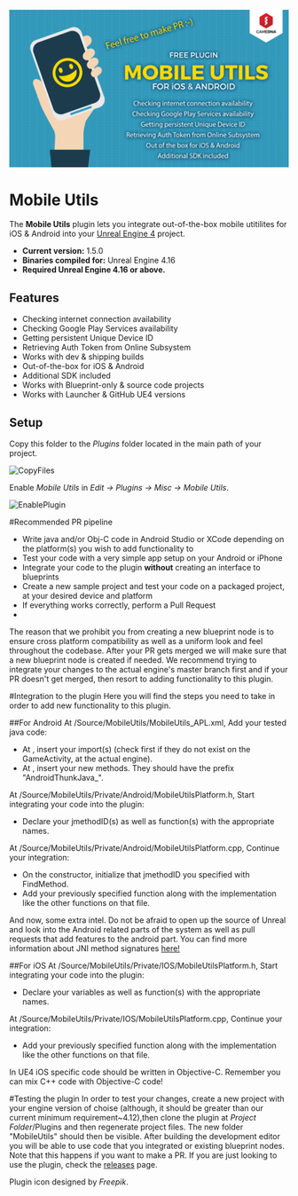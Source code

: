 ![Splash](Resources/Splash.png)

# Mobile Utils

The **Mobile Utils** plugin lets you integrate out-of-the-box mobile utitilites for iOS & Android into your [Unreal Engine 4](http://www.unrealengine.com) project.

* **Current version:** 1.5.0
* **Binaries compiled for:** Unreal Engine 4.16
* **Required Unreal Engine 4.16 or above.**

## Features
* Checking internet connection availability
* Checking Google Play Services availability
* Getting persistent Unique Device ID
* Retrieving Auth Token from Online Subsystem
* Works with dev & shipping builds
* Out-of-the-box for iOS & Android
* Additional SDK included
* Works with Blueprint-only & source code projects
* Works with Launcher & GitHub UE4 versions

## Setup
Copy this folder to the *Plugins* folder located in the main path of your project.

![CopyFiles](Resources/CopyFiles.png)

Enable *Mobile Utils* in *Edit -> Plugins -> Misc -> Mobile Utils*.

![EnablePlugin](Resources/EnablePlugin.png)

#Recommended PR pipeline
* Write java and/or Obj-C code in Android Studio or XCode depending on the platform(s) you wish to add functionality to
* Test your code with a very simple app setup on your Android or iPhone
* Integrate your code to the plugin **without** creating an interface to blueprints
* Create a new sample project and test your code on a packaged project, at your desired device and platform
* If everything works correctly, perform a Pull Request
* 
The reason that we prohibit you from creating a new blueprint node is to ensure cross platform compatibility as well as a uniform look and feel throughout the codebase. After your PR gets merged we will make sure that a new blueprint node is created if needed. We recommend trying to integrate your changes to the actual engine's master branch first and if your PR doesn't get merged, then resort to adding functionality to this plugin.

#Integration to the plugin
Here you will find the steps you need to take in order to add new functionality to this plugin.

##For Android
At /Source/MobileUtils/MobileUtils_APL.xml,
Add your tested java code:

* At <gameActivityImportAdditions>
		<insert>,
		insert your import(s) (check first if they do not exist on the GameActivity, at the actual engine).
* At <gameActivityClassAdditions>
		 <insert>,
		 insert your new methods. They should have the prefix "AndroidThunkJava_".

At /Source/MobileUtils/Private/Android/MobileUtilsPlatform.h,
Start integrating your code into the plugin:

* Declare your jmethodID(s) as well as function(s) with the appropriate names.

At /Source/MobileUtils/Private/Android/MobileUtilsPlatform.cpp,
Continue your integration:
* On the constructor, initialize that jmethodID you specified with FindMethod.
* Add your previously specified function along with the implementation like the other functions on that file.

And now, some extra intel. Do not be afraid to open up the source of Unreal and look into the Android related parts of the system as well as pull requests that add features to the android part. You can find more information about JNI method signatures [here!](http://www.rgagnon.com/javadetails/java-0286.html)

##For iOS
At /Source/MobileUtils/Private/IOS/MobileUtilsPlatform.h,
Start integrating your code into the plugin:

* Declare your variables as well as function(s) with the appropriate names.

At /Source/MobileUtils/Private/IOS/MobileUtilsPlatform.cpp,
Continue your integration:
* Add your previously specified function along with the implementation like the other functions on that file.

In UE4 iOS specific code should be written in Objective-C. Remember you can mix C++ code with Objective-C code!

#Testing the plugin
In order to test your changes, create a new project with your engine version of choise (although, it should be greater than our current minimum requirement~4.12),then clone the plugin at *Project Folder*/Plugins and then regenerate project files. The new folder "MobileUtils" should then be visible. After building the development editor you will be able to use code that you integrated or existing blueprint nodes. Note that this happens if you want to make a PR. If you are just looking to use the plugin, check the [releases](https://github.com/gameDNAstudio/MobileUtils/releases) page.

Plugin icon designed by _Freepik_.
